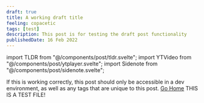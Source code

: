 ```yaml
---
draft: true
title: A working draft title
feeling: copacetic
tags: [test]
description: This post is for testing the draft post functionality
publishedDate: 16 Feb 2022
---
```


import TLDR from "@/components/post/tldr.svelte";
import YTVideo from "@/components/post/ytplayer.svelte";
import Sidenote from "@/components/post/sidenote.svelte";


If this is working correctly, this post should only be accessible in a dev environment, as well as any tags that are unique to this post. [Go Home](/)
<TLDR>THIS IS A TEST FILE!</TLDR>